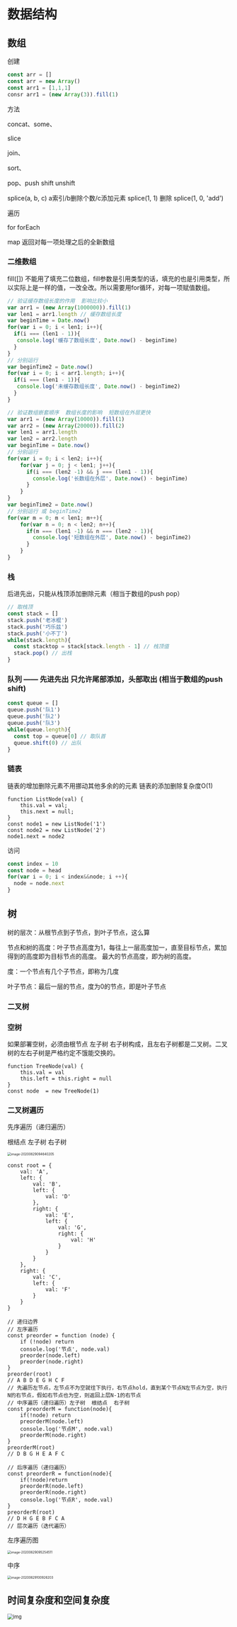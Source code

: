 # 数据结构

## 数组

创建  

```javascript
const arr = [] 
const arr = new Array()
const arr1 = [1,1,1]
consr arr1 = (new Array(3)).fill(1)
```

方法

concat、some、

slice  

join、

sort、

pop、push shift unshift

splice(a, b, c)   a索引/b删除个数/c添加元素 splice(1, 1) 删除   splice(1, 0, 'add')  

遍历

for  forEach  

map 返回对每一项处理之后的全新数组

### 二维数组 

fill([]) 不能用了填充二位数组，fill参数是引用类型的话，填充的也是引用类型，所以实际上是一样的值，一改全改。所以需要用for循环，对每一项赋值数组。

```javascript
// 验证缓存数组长度的作用  影响比较小
var arr1 = (new Array(1000000)).fill(1)
var len1 = arr1.length // 缓存数组长度
var beginTime = Date.now()
for(var i = 0; i < len1; i++){
  if(i === (len1 - 1)){
   console.log('缓存了数组长度', Date.now() - beginTime)
  }
}
// 分别运行
var beginTime2 = Date.now()
for(var i = 0; i < arr1.length; i++){
  if(i === (len1 - 1)){
   console.log('未缓存数组长度', Date.now() - beginTime2)
  }
}
```

```javascript
// 验证数组嵌套顺序  数组长度的影响  短数组在外层更快
var arr1 = (new Array(10000)).fill(1)
var arr2 = (new Array(20000)).fill(2)
var len1 = arr1.length
var len2 = arr2.length
var beginTime = Date.now()
// 分别运行
for(var i = 0; i < len2; i++){
	for(var j = 0; j < len1; j++){
	  if(i === (len2 -1) && j === (len1 - 1)){
	    console.log('长数组在外层', Date.now() - beginTime)
	  }
	}
}
var beginTime2 = Date.now()
// 分别运行 或 beginTime2
for(var m = 0; m < len1; m++){
	for(var n = 0; n < len2; n++){
	  if(m === (len1 -1) && n === (len2 - 1)){
	    console.log('短数组在外层', Date.now() - beginTime2)
	  }
	}
}

```

### 栈

后进先出，只能从栈顶添加删除元素（相当于数组的push pop）

```javascript
// 取栈顶
const stack = []
stack.push('老冰棍')
stack.push('巧乐兹')
stack.push('小不丁')
while(stack.length){
  const stacktop = stack[stack.length - 1] // 栈顶值
  stack.pop() // 出栈
}

```

### 队列 —— 先进先出   只允许尾部添加，头部取出 (相当于数组的push shift)

```javascript
const queue = []
queue.push('队1')
queue.push('队2')
queue.push('队3')
while(queue.length){
  const top = queue[0] // 取队首
  queue.shift(0) // 出队
}
```

### 链表

链表的增加删除元素不用挪动其他多余的的元素   链表的添加删除复杂度O(1)

```
function ListNode(val) {
    this.val = val;
    this.next = null;
}
const node1 = new ListNode('1')
const node2 = new ListNode('2')
node1.next = node2
```

访问

```javascript
const index = 10
const node = head
for(var i = 0; i < index&&node; i ++){
  node = node.next
}
```

## 树

树的层次：从根节点到子节点，到叶子节点，这么算

节点和树的高度：叶子节点高度为1，每往上一层高度加一，直至目标节点，累加得到的高度即为目标节点的高度。 最大的节点高度，即为树的高度。

度：一个节点有几个子节点，即称为几度

叶子节点：最后一层的节点，度为0的节点，即是叶子节点

### 二叉树

### 空树

如果部署空树，必须由根节点 左子树 右子树构成，且左右子树都是二叉树。二叉树的左右子树是严格约定不饿能交换的。

```
function TreeNode(val) {
    this.val = val
    this.left = this.right = null
}
const node  = new TreeNode(1)
```

### 二叉树遍历

先序遍历（递归遍历）

根结点 左子树 右子树

<img src="C:\Users\10189\AppData\Roaming\Typora\typora-user-images\image-20200629094640205.png" alt="image-20200629094640205" style="zoom:50%;" />

```
const root = {
    val: 'A',
    left: {
        val: 'B',
        left: {
            val: 'D'
        },
        right: {
            val: 'E',
            left: {
                val: 'G',
                right: {
                    val: 'H'
                }
            }
        }
    },
    right: {
        val: 'C',
        left: {
            val: 'F'
        }
    }
}

// 递归边界
// 左序遍历
const preorder = function (node) {
    if (!node) return
    console.log('节点', node.val)
    preorder(node.left)
    preorder(node.right)
}
preorder(root)
// A B D E G H C F
// 先遍历左节点，左节点不为空就往下执行，右节点hold，直到某个节点N左节点为空，执行N的右节点，假如右节点也为空，则返回上层N-1的右节点
// 中序遍历（递归遍历）左子树  根结点  右子树
const preorderM = function(node){
    if(!node) return
    preorderM(node.left)
    console.log('节点M', node.val)
    preorderM(node.right)
}
preorderM(root)
// D B G H E A F C

// 后序遍历（递归遍历）
const preorderR = function(node){
    if(!node)return
    preorderR(node.left)
    preorderR(node.right)
    console.log('节点R', node.val)
}
preorderR(root)
// D H G E B F C A
// 层次遍历（迭代遍历）

```

左序遍历图

<img src="C:\Users\10189\AppData\Roaming\Typora\typora-user-images\image-20200629095254511.png" alt="image-20200629095254511" style="zoom:50%;" />



中序

<img src="C:\Users\10189\AppData\Roaming\Typora\typora-user-images\image-20200629100926203.png" alt="image-20200629100926203" style="zoom:50%;" />

## 时间复杂度和空间复杂度

<img src="https://user-gold-cdn.xitu.io/2020/4/6/1714f67c52dc8d15?imageView2/0/w/1280/h/960/format/webp/ignore-error/1" alt="img" style="zoom:80%;" />
